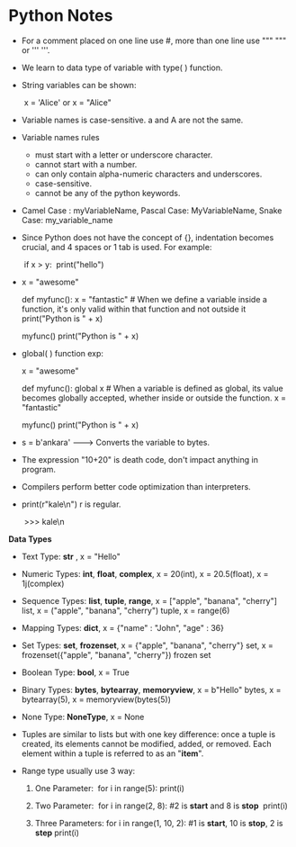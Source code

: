 # Python Notes 

- For a comment placed on one line use #, more than one line use """ """ or ''' '''.

- We learn to data type of variable with type( ) function.

- String variables can be shown:

  ​	x = 'Alice' or x = "Alice"

- Variable names is case-sensitive. a and A are not the same.

- Variable names rules

   * must start with a letter or underscore character.
   * cannot start with a number.
   * can only contain alpha-numeric characters and underscores.
   * case-sensitive.
   * cannot be any of the python keywords.

- Camel Case : myVariableName, Pascal Case: MyVariableName, Snake Case: my_variable_name

- Since Python does not have the concept of {}, indentation becomes crucial, and 4 spaces or 1 tab is used. For example:

  ​	if x > y:
  ​    	print("hello")

- x = "awesome"

  def myfunc():
      x = "fantastic"  # When we define a variable inside a function, it's only valid within that function and not outside it
      print("Python is " + x)

  myfunc()
  print("Python is " + x)

- global( ) function exp:

  x = "awesome"

  def myfunc():
      global x   # When a variable is defined as global, its value becomes globally accepted, whether inside or outside the function.
      x = "fantastic"

  myfunc()
  print("Python is " + x)

- s = b'ankara' ---> Converts the variable to bytes.

- The expression "10+20" is death code, don't impact anything in program.

- Compilers perform better code optimization than interpreters.

- print(r"kale\n")  r is regular. 

  ​	>>> kale\n
  
__Data Types__

  - Text Type: __str__ , x = "Hello"
  - Numeric Types: __int__, __float__, __complex__, x = 20(int), x = 20.5(float), x = 1j(complex)
  - Sequence Types: __list__, __tuple__, __range__, x = ["apple", "banana", "cherry"] list, x = ("apple",       "banana", "cherry") tuple, x = range(6) 
  - Mapping Types: __dict__,  x = {"name" : "John", "age" : 36}
  - Set Types: __set__, __frozenset__, x = {"apple", "banana", "cherry"} set, x = frozenset({"apple",           "banana", "cherry"}) frozen set
  - Boolean Type: __bool__,  x = True
  - Binary Types: __bytes__, __bytearray__, __memoryview__, x = b"Hello" bytes, x = bytearray(5), x =            memoryview(bytes(5))
  - None Type: __NoneType__, x = None
  
- Tuples are similar to lists but with one key difference: once a tuple is created, its elements cannot be modified, added, or removed. Each element within a tuple is referred to as an "__item__".
  
- Range type usually use 3 way:

   1. One Parameter:
    ​	for i in range(5):
       	print(i)

   2. Two Parameter:
    ​	for i in range(2, 8):  #2 is __start__ and 8 is __stop__
    ​		print(i)

   3. Three Parameters:
       for i in range(1, 10, 2):  #1 is __start__, 10 is __stop__, 2 is __step__
         print(i)







